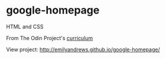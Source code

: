 # google-homepage

HTML and CSS

From The Odin Project's [curriculum](http://www.theodinproject.com/web-development-101/html-css)

View project: http://emilyandrews.github.io/google-homepage/
